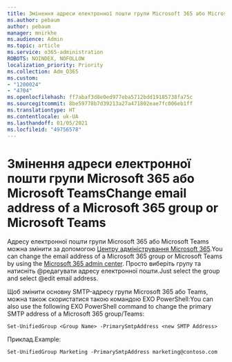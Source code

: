 ```yaml
---
title: Змінення адреси електронної пошти групи Microsoft 365 або Microsoft Teams
ms.author: pebaum
author: pebaum
manager: mnirkhe
ms.audience: Admin
ms.topic: article
ms.service: o365-administration
ROBOTS: NOINDEX, NOFOLLOW
localization_priority: Priority
ms.collection: Adm_O365
ms.custom:
- "1200024"
- "4704"
ms.openlocfilehash: ff7abaf3d8e0ed977eba5712bdd19185738fa75c
ms.sourcegitcommit: 8be59778b7d39213a27a471802eae7fc006eb1ff
ms.translationtype: HT
ms.contentlocale: uk-UA
ms.lasthandoff: 01/05/2021
ms.locfileid: "49756578"
---
```

# <a name="change-email-address-of-a-microsoft-365-group-or-microsoft-teams"></a><span data-ttu-id="0fb56-102">Змінення адреси електронної пошти групи Microsoft 365 або Microsoft Teams</span><span class="sxs-lookup"><span data-stu-id="0fb56-102">Change email address of a Microsoft 365 group or Microsoft Teams</span></span>

<span data-ttu-id="0fb56-103">Адресу електронної пошти групи Microsoft 365 або Microsoft Teams можна змінити за допомогою [Центру адміністрування Microsoft 365](https://admin.microsoft.com/).</span><span class="sxs-lookup"><span data-stu-id="0fb56-103">You can change the email address of a Microsoft 365 group or Microsoft Teams by using the [Microsoft 365 admin center](https://admin.microsoft.com/).</span></span> <span data-ttu-id="0fb56-104">Просто виберіть групу та натисніть @редагувати адресу електронної пошти.</span><span class="sxs-lookup"><span data-stu-id="0fb56-104">Just select the group and select @edit email address.</span></span>

<span data-ttu-id="0fb56-105">Щоб змінити основну SMTP-адресу групи Microsoft 365 або Teams, можна також скористатися такою командою EXO PowerShell:</span><span class="sxs-lookup"><span data-stu-id="0fb56-105">You can also use the following EXO PowerShell command to change the primary SMTP address of a Microsoft 365 group/Teams:</span></span>

`Set-UnifiedGroup <Group Name> -PrimarySmtpAddress <new SMTP Address>`

<span data-ttu-id="0fb56-106">Приклад.</span><span class="sxs-lookup"><span data-stu-id="0fb56-106">Example:</span></span>

`Set-UnifiedGroup Marketing -PrimarySmtpAddress marketing@contoso.com`

